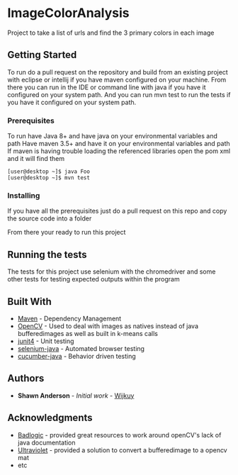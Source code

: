# ImageColorAnalysis
Project to take a list of urls and find the 3 primary colors in each image

## Getting Started

To run do a pull request on the repository and build from an existing project with eclipse or intellij if you have maven configured on your machine. From there you can run in the IDE or command line with java if you have it configured on your system path. And you can run mvn test to run the tests if you have it configured on your system path.

### Prerequisites

To run have Java 8+ and have java on your environmental variables and path
Have maven 3.5+ and have it on your environmental variables and path
If maven is having trouble loading the referenced libraries open the pom xml and it will find them


```
[user@desktop ~]$ java Foo
[user@desktop ~]$ mvn test
```

### Installing

If you have all the prerequisites just do a pull request on this repo and copy the source code into a folder

From there your ready to run this project


## Running the tests

The tests for this project use selenium with the chromedriver and some other tests for testing expected outputs within the program

## Built With

* [Maven](https://maven.apache.org/) - Dependency Management
* [OpenCV](https://opencv.org/) - Used to deal with images as natives instead of java bufferedimages as well as built in k-means calls
* [junit4](https://junit.org/junit4/) - Unit testing
* [selenium-java](https://www.seleniumhq.org/) - Automated browser testing
* [cucumber-java](https://cucumber.io/) - Behavior driven testing


## Authors

* **Shawn Anderson** - *Initial work* - [Wijkuy](https://github.com/Wijkuy)

## Acknowledgments

* [Badlogic](https://github.com/badlogic) - provided great resources to work around openCV's lack of java documentation
* [Ultraviolet](https://stackoverflow.com/users/5330223/ultraviolet) - provided a solution to convert a bufferedimage to a opencv mat
* etc
